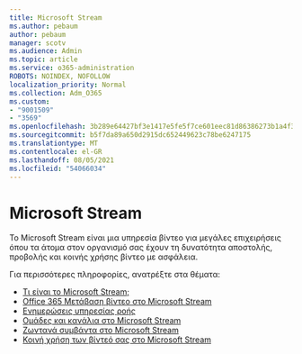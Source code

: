 ```yaml
---
title: Microsoft Stream
ms.author: pebaum
author: pebaum
manager: scotv
ms.audience: Admin
ms.topic: article
ms.service: o365-administration
ROBOTS: NOINDEX, NOFOLLOW
localization_priority: Normal
ms.collection: Adm_O365
ms.custom:
- "9001509"
- "3569"
ms.openlocfilehash: 3b289e64427bf3e1417e5fe5f7ce601eec81d86386273b1a4f3d3c8723f5876f
ms.sourcegitcommit: b5f7da89a650d2915dc652449623c78be6247175
ms.translationtype: MT
ms.contentlocale: el-GR
ms.lasthandoff: 08/05/2021
ms.locfileid: "54066034"
---
```

# <a name="microsoft-stream"></a>Microsoft Stream

Το Microsoft Stream είναι μια υπηρεσία βίντεο για μεγάλες επιχειρήσεις όπου τα άτομα στον οργανισμό σας έχουν τη δυνατότητα αποστολής, προβολής και κοινής χρήσης βίντεο με ασφάλεια. 

Για περισσότερες πληροφορίες, ανατρέξτε στα θέματα:

- [Τι είναι το Microsoft Stream;](https://docs.microsoft.com/stream/overview)
- [Office 365 Μετάβαση βίντεο στο Microsoft Stream](https://docs.microsoft.com/stream/migrate-from-office-365)
- [Ενημερώσεις υπηρεσίας ροής](https://techcommunity.microsoft.com/t5/microsoft-stream-service-updates/bd-p/StreamAnnouncements)
- [Ομάδες και κανάλια στο Microsoft Stream](https://docs.microsoft.com/stream/groups-channels-organization)
- [Ζωντανά συμβάντα στο Microsoft Stream](https://docs.microsoft.com/stream/live-event-overview)
- [Κοινή χρήση των βίντεό σας στο Microsoft Stream](https://docs.microsoft.com/stream/portal-share-video)
